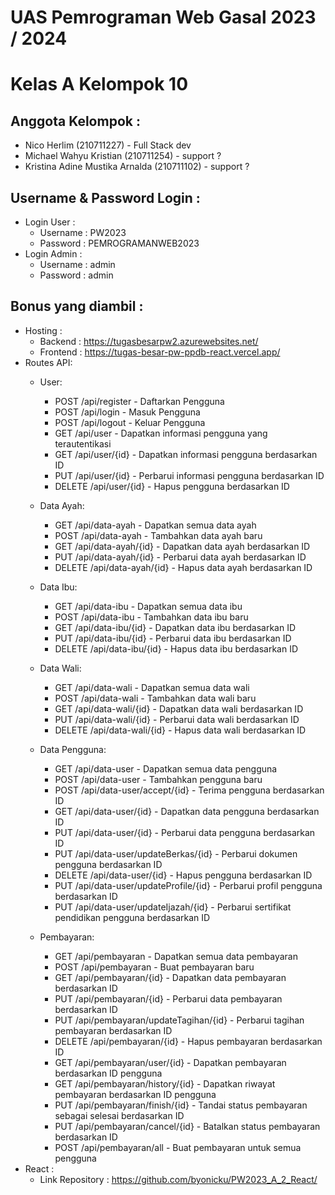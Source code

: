 # UAS Pemrograman Web Gasal 2023 / 2024

# Kelas A Kelompok 10

## Anggota Kelompok :
- Nico Herlim (210711227) - Full Stack dev
- Michael Wahyu Kristian (210711254) - support ?
- Kristina Adine Mustika Arnalda (210711102) - support ?

## Username & Password Login :
- Login User :
  - Username : PW2023
  - Password : PEMROGRAMANWEB2023
- Login Admin :
  - Username : admin
  - Password : admin

## Bonus yang diambil :
- Hosting :
  - Backend : https://tugasbesarpw2.azurewebsites.net/
  - Frontend : https://tugas-besar-pw-ppdb-react.vercel.app/
- Routes API:
  - User:
    - POST /api/register - Daftarkan Pengguna
    - POST /api/login - Masuk Pengguna
    - POST /api/logout - Keluar Pengguna
    - GET /api/user - Dapatkan informasi pengguna yang terautentikasi
    - GET /api/user/{id} - Dapatkan informasi pengguna berdasarkan ID
    - PUT /api/user/{id} - Perbarui informasi pengguna berdasarkan ID
    - DELETE /api/user/{id} - Hapus pengguna berdasarkan ID

  - Data Ayah:
    - GET /api/data-ayah - Dapatkan semua data ayah
    - POST /api/data-ayah - Tambahkan data ayah baru
    - GET /api/data-ayah/{id} - Dapatkan data ayah berdasarkan ID
    - PUT /api/data-ayah/{id} - Perbarui data ayah berdasarkan ID
    - DELETE /api/data-ayah/{id} - Hapus data ayah berdasarkan ID

  - Data Ibu:
    - GET /api/data-ibu - Dapatkan semua data ibu
    - POST /api/data-ibu - Tambahkan data ibu baru
    - GET /api/data-ibu/{id} - Dapatkan data ibu berdasarkan ID
    - PUT /api/data-ibu/{id} - Perbarui data ibu berdasarkan ID
    - DELETE /api/data-ibu/{id} - Hapus data ibu berdasarkan ID

  - Data Wali:
    - GET /api/data-wali - Dapatkan semua data wali
    - POST /api/data-wali - Tambahkan data wali baru
    - GET /api/data-wali/{id} - Dapatkan data wali berdasarkan ID
    - PUT /api/data-wali/{id} - Perbarui data wali berdasarkan ID
    - DELETE /api/data-wali/{id} - Hapus data wali berdasarkan ID

  - Data Pengguna:
    - GET /api/data-user - Dapatkan semua data pengguna
    - POST /api/data-user - Tambahkan pengguna baru
    - POST /api/data-user/accept/{id} - Terima pengguna berdasarkan ID
    - GET /api/data-user/{id} - Dapatkan data pengguna berdasarkan ID
    - PUT /api/data-user/{id} - Perbarui data pengguna berdasarkan ID
    - PUT /api/data-user/updateBerkas/{id} - Perbarui dokumen pengguna berdasarkan ID
    - DELETE /api/data-user/{id} - Hapus pengguna berdasarkan ID
    - PUT /api/data-user/updateProfile/{id} - Perbarui profil pengguna berdasarkan ID
    - PUT /api/data-user/updateIjazah/{id} - Perbarui sertifikat pendidikan pengguna berdasarkan ID

  - Pembayaran:
    - GET /api/pembayaran - Dapatkan semua data pembayaran
    - POST /api/pembayaran - Buat pembayaran baru
    - GET /api/pembayaran/{id} - Dapatkan data pembayaran berdasarkan ID
    - PUT /api/pembayaran/{id} - Perbarui data pembayaran berdasarkan ID
    - PUT /api/pembayaran/updateTagihan/{id} - Perbarui tagihan pembayaran berdasarkan ID
    - DELETE /api/pembayaran/{id} - Hapus pembayaran berdasarkan ID
    - GET /api/pembayaran/user/{id} - Dapatkan pembayaran berdasarkan ID pengguna
    - GET /api/pembayaran/history/{id} - Dapatkan riwayat pembayaran berdasarkan ID pengguna
    - PUT /api/pembayaran/finish/{id} - Tandai status pembayaran sebagai selesai berdasarkan ID
    - PUT /api/pembayaran/cancel/{id} - Batalkan status pembayaran berdasarkan ID
    - POST /api/pembayaran/all - Buat pembayaran untuk semua pengguna
- React :
  - Link Repository : https://github.com/byonicku/PW2023_A_2_React/
